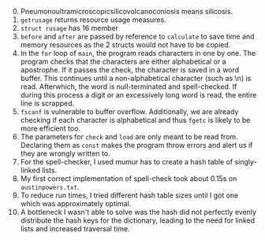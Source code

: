 0. Pneumono­ultra­microscopic­silico­volcano­coniosis means silicosis.  
1. `getrusage` returns resource usage measures.  
2. `struct rusage` has 16 member
3. `before` and `after` are passed by reference to `calculate` to save time and memory resources as the 2 structs would not have to be copied.  
4. In the `for` loop of `main`, the program reads characters in one by one. The program checks that the characters are either alphabetical or a apostrophe. 
If it passes the check, the character is saved in a word buffer. This continues until a non-alphabetical character (such as \n) is read. Afterwhich, the word 
is null-terminated and spell-checked. If during this process a digit or an excessively long word is read, the entire line is scrapped.  
5. `fscanf` is vulnerable to buffer overflow. Additionally, we are already checking if each character is alphabetical and thus `fgetc` is likely to be more efficient too.  
6. The parameters for `check` and `load` are only meant to be read from. Declaring them as `const` makes the program throw errors and alert us if they are wrongly written to.  
7. For the spell-checker, I used mumur has to create a hash table of singly-linked lists.   
8. My first correct implementation of spell-check took about 0.15s on `austinpowers.txt`.  
9. To reduce run times, I tried different hash table sizes until I got one which was approximately optimal.  
10. A bottleneck I wasn't able to solve was the hash did not perfectly evenly distribute the hash keys for the dictionary, leading to the need for linked lists and increased traversal time.  

